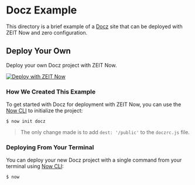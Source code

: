 # Docz Example

This directory is a brief example of a [Docz](https://www.docz.site/) site that can be deployed with ZEIT Now and zero configuration.

## Deploy Your Own

Deploy your own Docz project with ZEIT Now.

[![Deploy with ZEIT Now](https://zeit.co/button)](https://zeit.co/new/project?template=https://github.com/zeit/now-examples/tree/master/docz)

### How We Created This Example

To get started with Docz for deployment with ZEIT Now, you can use the [Now CLI](https://zeit.co/download) to initialize the project:

```shell
$ now init docz
```

> The only change made is to add `dest: '/public'` to the `doczrc.js` file.

### Deploying From Your Terminal

You can deploy your new Docz project with a single command from your terminal using [Now CLI](/download):

```shell
$ now
```
